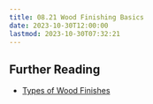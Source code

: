 ```yaml
---
title: 08.21 Wood Finishing Basics
date: 2023-10-30T12:00:00
lastmod: 2023-10-30T07:32:21
---
```


## Further Reading

- [Types of Wood Finishes](../../../../woodworking/types-of-wood-finishes.md)
